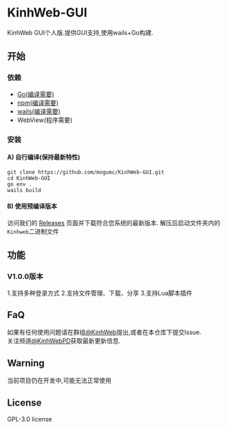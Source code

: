 # KinhWeb-GUI
KinhWeb GUI个人版.提供GUI支持,使用wails+Go构建.

## 开始  
### 依赖
- [Go(编译需要)](https://golang.google.cn/dl/)
- [npm(编译需要)](https://nodejs.org/zh-cn/download)
- [wails(编译需要)](https://wails.io/zh-Hans/docs/gettingstarted/installation/)
- WebView(程序需要)

### 安装
#### A) 自行编译(保持最新特性)

```
git clone https://github.com/mogumc/KinhWeb-GUI.git
cd KinhWeb-GUI
go env .
wails build
```
#### B) 使用预编译版本
访问我们的 [Releases](https://github.com/mogumc/KinhWeb-GUI/releases) 页面并下载符合您系统的最新版本.
解压后启动文件夹内的``Kinhweb``二进制文件

## 功能
### V1.0.0版本
   1.支持多种登录方式
   2.支持文件管理、下载、分享
   3.支持Lua脚本插件

## FaQ
如果有任何使用问题请在群组[@KinhWeb](https://t.me/kinhweb)提出,或者在本仓库下提交Issue.  
关注频道[@KinhWebPD](https://t.me/kinhwebpd)获取最新更新信息.

## Warning
当前项目仍在开发中,可能无法正常使用

## License
GPL-3.0 license
